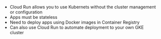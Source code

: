- Cloud Run allows you to use Kubernets without the cluster management or configuration
- Apps must be stateless
- Need to deploy apps using Docker images in Container Registry
- Can also use Cloud Run to automate deployment to your own GKE cluster